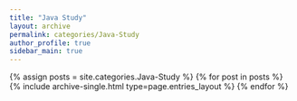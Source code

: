 ```yaml
---
title: "Java Study"
layout: archive
permalink: categories/Java-Study
author_profile: true
sidebar_main: true
---
```



{% assign posts = site.categories.Java-Study %}
{% for post in posts %} {% include archive-single.html type=page.entries_layout %} {% endfor %}
